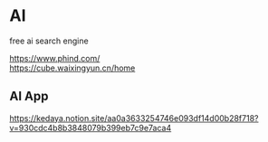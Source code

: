 # AI
free ai search engine

https://www.phind.com/  
https://cube.waixingyun.cn/home

## AI App
https://kedaya.notion.site/aa0a3633254746e093df14d00b28f718?v=930cdc4b8b3848079b399eb7c9e7aca4

